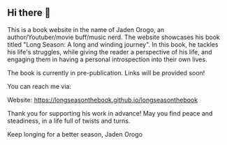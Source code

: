 ## Hi there 👋

This is a book website in the name of Jaden Orogo, an author/Youtuber/movie buff/music nerd. The website showcases his book titled "Long Season: A long and winding journey". In this 
book, he tackles his life's struggles, while giving the reader a perspective of his life, and engaging them in having a personal introspection into their own lives.

The book is currently in pre-publication. Links will be provided soon! 

You can reach me via:

Website: https://longseasonthebook.github.io/longseasonthebook

Thank you for supporting his work in advance! May you find peace and steadiness, in a life full of twists and turns.

Keep longing for a better season,
Jaden Orogo
<!--
**longseasonthebook/longseasonthebook** is a ✨ _special_ ✨ repository because its `README.md` (this file) appears on your GitHub profile.

Here are some ideas to get you started:

- 🔭 I’m currently working on ...
- 🌱 I’m currently learning ...
- 👯 I’m looking to collaborate on ...
- 🤔 I’m looking for help with ...
- 💬 Ask me about ...
- 📫 How to reach me: ...
- 😄 Pronouns: ...
- ⚡ Fun fact: ...
-->
